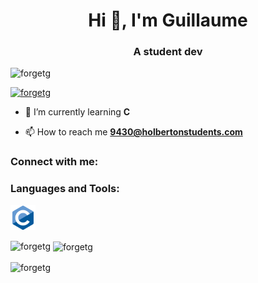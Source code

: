 <h1 align="center">Hi 👋, I'm Guillaume</h1>
<h3 align="center">A student dev</h3>

<p align="left"> <img src="https://komarev.com/ghpvc/?username=forgetg&label=Profile%20views&color=0e75b6&style=flat" alt="forgetg" /> </p>

<p align="left"> <a href="https://github.com/ryo-ma/github-profile-trophy"><img src="https://github-profile-trophy.vercel.app/?username=forgetg" alt="forgetg" /></a> </p>

- 🌱 I’m currently learning **C**

- 📫 How to reach me **9430@holbertonstudents.com**

<h3 align="left">Connect with me:</h3>
<p align="left">
</p>

<h3 align="left">Languages and Tools:</h3>
<p align="left"> <a href="https://www.cprogramming.com/" target="_blank" rel="noreferrer"> <img src="https://raw.githubusercontent.com/devicons/devicon/master/icons/c/c-original.svg" alt="c" width="40" height="40"/> </a> </p>

<p><img align="left" src="https://github-readme-stats.vercel.app/api/top-langs?username=forgetg&show_icons=true&locale=en&layout=compact" alt="forgetg" /></p>

<p>&nbsp;<img align="center" src="https://github-readme-stats.vercel.app/api?username=forgetg&show_icons=true&locale=en" alt="forgetg" /></p>

<p><img align="center" src="https://github-readme-streak-stats.herokuapp.com/?user=forgetg&" alt="forgetg" /></p>
